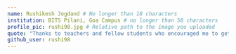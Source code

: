 ```yaml
---
name: Rushikesh Jogdand # No longer than 18 characters
institution: BITS Pilani, Goa Campus # no longer than 58 characters
profile_pic: rushi98.jpg # Relative path to the image you uploaded
quote: "Thanks to teachers and fellow students who encouraged me to get here. I'm going to miss you all!" # No longer than 100 characters
github_user: rushi98
---
```


